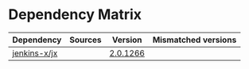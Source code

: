 # Dependency Matrix

Dependency | Sources | Version | Mismatched versions
---------- | ------- | ------- | -------------------
[jenkins-x/jx](https://github.com/jenkins-x/jx.git) |  | [2.0.1266](https://github.com/jenkins-x/jx/releases/tag/v2.0.1266) | 
